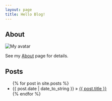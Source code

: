 ```yaml
---
layout: page
title: Hello Blog!
---
```


## About

![My avatar](https://fbcdn-profile-a.akamaihd.net/hprofile-ak-ash3/41504_100001834992045_5377853_n.jpg "Me")

See my [About](/pages/about.html) page for details.


## Posts

<ul class="posts">
  {% for post in site.posts %}
    <li><span>{{ post.date | date_to_string }}</span> &raquo; <a href="{{ BASE_PATH }}{{ post.url }}">{{ post.title }}</a></li>
  {% endfor %}
</ul>



